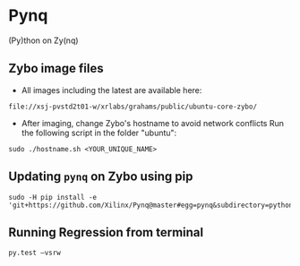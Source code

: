 # Pynq
(Py)thon on Zy(nq)


## Zybo image files

- All images including the latest are available here: 
```
file://xsj-pvstd2t01-w/xrlabs/grahams/public/ubuntu-core-zybo/
```

- After imaging, change Zybo's hostname to avoid network conflicts
Run the following script in the folder "ubuntu":
```
sudo ./hostname.sh <YOUR_UNIQUE_NAME>
```


## Updating `pynq` on Zybo using pip 

```
sudo -H pip install -e 'git+https://github.com/Xilinx/Pynq@master#egg=pynq&subdirectory=python'
```

## Running Regression from terminal
```
py.test –vsrw
```
